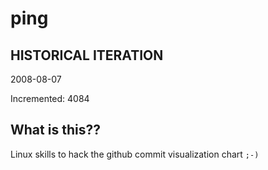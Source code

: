 # ping

## HISTORICAL ITERATION
2008-08-07

Incremented: 4084

## What is this?? 
Linux skills to hack the github commit visualization chart `;-)`
